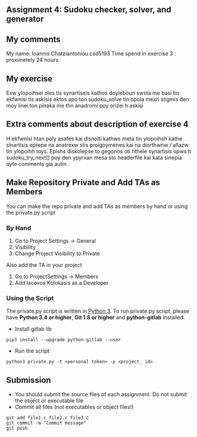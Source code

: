 ## Assignment 4: Sudoku checker, solver, and generator

## My comments
My name: Ioannis Chatziantoniou csd5193
Time spend in exercise 3 : proximetely 24 hours 

## My exercise
Exw ylopoihsei oles tis synartiseis kathos doyleboun swsta me basi tin ekfwnisi tis askisis
ektos apo ton sudoku_solve tin opoia mexri stigmis den moy linei ton pinaka me thn anadromi
poy orizei h askisi 

## Extra comments about description of exercise 4
H ekfwnisi htan poly asafes kai disnoiti kathws meta tin ylopoihsh kathe sinartisis eprepe
na anatrexw stis proigoymenes kai na diorthwnw / allazw tin ylopoihh toys. 
Epishs diskolepse to gegonos oti hthele synartisis opws h sudoku_try_next() poy den ypyrxan
mesa sto headerfile kai kata sinepia oyte comments gia autin .

## Make Repository Private and Add TAs as Members
You can make the repo private and add TAs as members by hand or using
the private.py script

### By Hand
1. Go to Project Settings -> General
2. Visibility
3. Change Project Visibility to Private

Also add the TA in your project
1. Go to ProjectSettings -> Members
2. Add Iacovos Kolokasis as a Developer

### Using the Script

The private.py script is written in [Python 3](https://www.python.org/). 
To run private.py script, please have 
**Python 3.4 or higher**, **Git 1.8 or higher** and **python-gitlab** installed.

* Install gitlab lib
```
pip3 install --upgrade python-gitlab --user
```

* Run the script
```
python3 private.py -t <personal token> -p <project_ id>
```
## Submission
* You should submit the source files of each assignment. Do not submit the object or executable file
* Commit all files (not executables or object files!)

```
git add file1.c file2.c file3.c
git commit -m "Commit message"
git push
```
